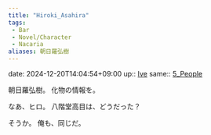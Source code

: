 ```yaml
---
title: "Hiroki_Asahira"
tags:
 - Bar
 - Novel/Character
 - Nacaria
aliases: 朝日羅弘樹
---
```


date: 2024-12-20T14:04:54+09:00
up:: [Ive](Ive.md)
same:: [5_People](5_People.md)

朝日羅弘樹。
化物の情報を。

なあ、ヒロ。
八階堂高目は、どうだった？

そうか。
俺も、同じだ。


